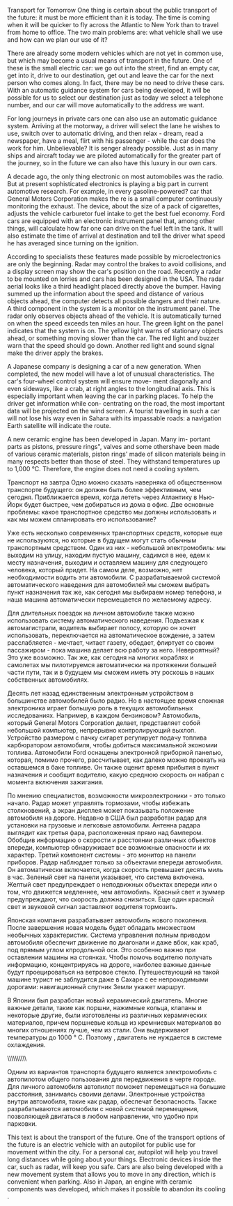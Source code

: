 Transport for Tomorrow
One thing is certain about the public transport of the future: it must be more efficient than it is today. The time is coming when it will be quicker to fly across the Atlantic to New York than to travel from home to office. The two main problems are: what vehicle shall we use and how can we plan our use of it?

There are already some modern vehicles which are not yet in common use, but which may become a usual means of transport in the future. One of these is the small electric car: we go out into the street, find an empty car, get into it, drive to our destination, get out and leave the car for the next person who comes along. In fact, there may be no need to drive these cars. With an automatic guidance system for cars being developed, it will be possible for us to select our destination just as today we select a telephone number, and our car will move automatically to the address we want.

For long journeys in private cars one can also use an automatic guidance system. Arriving at the motorway, a driver will select the lane he wishes to use, switch over to automatic driving, and then relax - dream, read a newspaper, have a meal, flirt with his passenger - while the car does the work for him. Unbelievable? It is senger already possible. Just as in many ships and aircraft today we are piloted automatically for the greater part of the journey, so in the future we can also have this luxury in our own cars. 

A decade ago, the only thing electronic on most automobiles was the radio. But at present sophisticated electronics is playing a big part in current automotive research. For example, in every gasoline-powered? car that General Motors Corporation makes the re is a small computer continuously monitoring the exhaust. The device, about the size of a pack of cigarettes, adjusts the vehicle carburetor fuel intake to get the best fuel economy. Ford cars are equipped with an electronic instrument panel that, among other things, will calculate how far one can drive on the fuel left in the tank. It will also estimate the time of arrival at destination and tell the driver what speed he has averaged since turning on the ignition. 

According to specialists these features made possible by microelectronics are only the beginning. Radar may control the brakes to avoid collisions, and a display screen may show the car's position on the road. Recently a radar to be mounted on lorries and cars has been designed in the USA. The radar aerial looks like a third headlight placed directly above the bumper. Having summed up the information about the speed and distance of various objects ahead, the computer detects all possible dangers and their nature. A third component in the system is a monitor on the instrument panel. The radar only observes objects ahead of the vehicle. It is automatically turned on when the speed exceeds ten miles an hour. The green light on the panel indicates that the system is on. The yellow light warns of stationary objects ahead, or something moving slower than the car. The red light and buzzer warn that the speed should go down. Another red light and sound signal make the driver apply the brakes. 

A Japanese company is designing a car of a new generation. When completed, the new model will have a lot of unusual characteristics. The car's four-wheel control system will ensure move- ment diagonally and even sideways, like a crab, at right angles to the longitudinal axis. This is especially important when leaving the car in parking places. To help the driver get information while con- centrating on the road, the most important data will be projected on the wind screen. A tourist travelling in such a car will not lose his way even in Sahara with its impassable roads: a navigation Earth satellite will indicate the route.

A new ceramic engine has been developed in Japan. Many im- portant parts as pistons, pressure rings", valves and some othershave been made of various ceramic materials, piston rings' made of silicon materials being in many respects better than those of steel. They withstand temperatures up to 1,000 °C. Therefore, the engine does not need a cooling system.

Транспорт на завтра
Одно можно сказать наверняка об общественном транспорте будущего: он должен быть более эффективным, чем сегодня. Приближается время, когда лететь через Атлантику в Нью-Йорк будет быстрее, чем добираться из дома в офис. Две основные проблемы: какое транспортное средство мы должны использовать и как мы можем спланировать его использование?

Уже есть несколько современных транспортных средств, которые еще не используются, но которые в будущем могут стать обычным транспортным средством. Один из них - небольшой электромобиль: мы выходим на улицу, находим пустую машину, садимся в нее, едем к месту назначения, выходим и оставляем машину для следующего человека, который придет. На самом деле, возможно, нет необходимости водить эти автомобили. С разрабатываемой системой автоматического наведения для автомобилей мы сможем выбрать пункт назначения так же, как сегодня мы выбираем номер телефона, и наша машина автоматически перемещается по желаемому адресу.

Для длительных поездок на личном автомобиле также можно использовать систему автоматического наведения. Подъезжая к автомагистрали, водитель выбирает полосу, которую он хочет использовать, переключается на автоматическое вождение, а затем расслабляется - мечтает, читает газету, обедает, флиртует со своим пассажиром - пока машина делает всю работу за него. Невероятный? Это уже возможно. Так же, как сегодня на многих кораблях и самолетах мы пилотируемся автоматически на протяжении большей части пути, так и в будущем мы сможем иметь эту роскошь в наших собственных автомобилях.

Десять лет назад единственным электронным устройством в большинстве автомобилей было радио. Но в настоящее время сложная электроника играет большую роль в текущих автомобильных исследованиях. Например, в каждом бензиновом? Автомобиль, который General Motors Corporation делает, представляет собой небольшой компьютер, непрерывно контролирующий выхлоп. Устройство размером с пачку сигарет регулирует подачу топлива карбюратором автомобиля, чтобы добиться максимальной экономии топлива. Автомобили Ford оснащены электронной приборной панелью, которая, помимо прочего, рассчитывает, как далеко можно проехать на оставшемся в баке топливе. Он также оценит время прибытия в пункт назначения и сообщит водителю, какую среднюю скорость он набрал с момента включения зажигания.

По мнению специалистов, возможности микроэлектроники - это только начало. Радар может управлять тормозами, чтобы избежать столкновений, а экран дисплея может показывать положение автомобиля на дороге. Недавно в США был разработан радар для установки на грузовые и легковые автомобили. Антенна радара выглядит как третья фара, расположенная прямо над бампером. Обобщив информацию о скорости и расстоянии различных объектов впереди, компьютер обнаруживает все возможные опасности и их характер. Третий компонент системы - это монитор на панели приборов. Радар наблюдает только за объектами впереди автомобиля. Он автоматически включается, когда скорость превышает десять миль в час. Зеленый свет на панели указывает, что система включена. Желтый свет предупреждает о неподвижных объектах впереди или о том, что движется медленнее, чем автомобиль. Красный свет и зуммер предупреждают, что скорость должна снизиться. Еще один красный свет и звуковой сигнал заставляют водителя тормозить.

Японская компания разрабатывает автомобиль нового поколения. После завершения новая модель будет обладать множеством необычных характеристик. Система управления полным приводом автомобиля обеспечит движение по диагонали и даже вбок, как краб, под прямым углом к ​​продольной оси. Это особенно важно при оставлении машины на стоянках. Чтобы помочь водителю получать информацию, концентрируясь на дороге, наиболее важные данные будут проецироваться на ветровое стекло. Путешествующий на такой машине турист не заблудится даже в Сахаре с ее непроходимыми дорогами: навигационный спутник Земли укажет маршрут.

В Японии был разработан новый керамический двигатель. Многие важные детали, такие как поршни, нажимные кольца, клапаны и некоторые другие, были изготовлены из различных керамических материалов, причем поршневые кольца из кремниевых материалов во многих отношениях лучше, чем из стали. Они выдерживают температуры до 1000 ° C. Поэтому , двигатель не нуждается в системе охлаждения. 


\\\\\\\\\\\\\\\\\\\\

Одним из вариантов транспорта будущего является электромобиль с автопилотом общего пользования для передвижения в черте городе.  Для личного автомобиля автопилот поможет перемещаться на большие расстояния, занимаясь своими делами. Электронные устройства внутри автомобиля, такие как радар, обеспечат безопасность. Также разрабатываются автомобили с новой системой перемещения, позволяющей двигаться в любом направлении, что удобно при парковки.

This text is about the transport of the future. One of the transport options of the future is an electric vehicle with an autopilot for public use for movement within the city. For a personal car, autopilot will help you travel long distances while going about your things. Electronic devices inside the car, such as radar, will keep you safe. Cars are also being developed with a new movement system that allows you to move in any direction, which is convenient when parking. Also in Japan, an engine with ceramic components was developed, which makes it possible to abandon its cooling .


